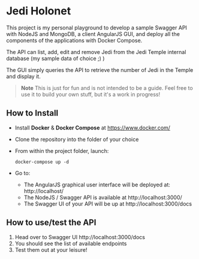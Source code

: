 Jedi Holonet 
===================

This project is my personal playground to develop a sample Swagger API with NodeJS and MongoDB, a client AngularJS GUI, and deploy all the components of the applications with Docker Compose. 
 
The API can list, add, edit and remove Jedi from the Jedi Temple internal database (my sample data of choice ;) )

The GUI simply queries the API to retrieve the number of Jedi in the Temple and display it. 

> **Note**
> This is just for fun and is not intended to be a guide. Feel free to use it to build your own stuff, but it's a work in progress!


How to Install
------------------

- Install **Docker**  & **Docker Compose** at https://www.docker.com/
- Clone the repository into the folder of your choice
- From within the project folder, launch: 

	```
	docker-compose up -d
	```
				
- Go to:
	- The AngularJS graphical user interface will be deployed at: http://localhost/  
	- The NodeJS / Swagger API is available at http://localhost:3000/ 
	- The Swagger UI of your API will be up at http://localhost:3000/docs 

How to use/test the API
----------

1. Head over to Swagger UI http://localhost:3000/docs 
2. You should see the list of available endpoints 
3. Test them out at your leisure! 